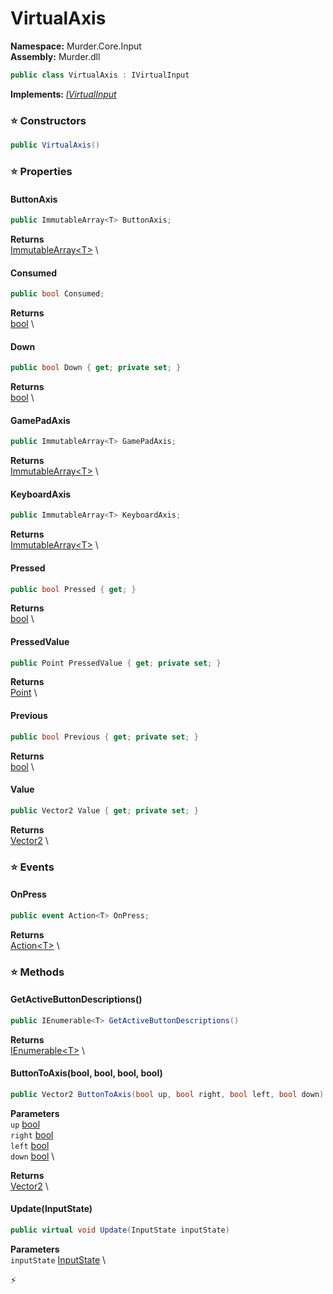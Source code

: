 # VirtualAxis

**Namespace:** Murder.Core.Input \
**Assembly:** Murder.dll

```csharp
public class VirtualAxis : IVirtualInput
```

**Implements:** _[IVirtualInput](/Murder/Core/Input/IVirtualInput.html)_

### ⭐ Constructors
```csharp
public VirtualAxis()
```

### ⭐ Properties
#### ButtonAxis
```csharp
public ImmutableArray<T> ButtonAxis;
```

**Returns** \
[ImmutableArray\<T\>](https://learn.microsoft.com/en-us/dotnet/api/System.Collections.Immutable.ImmutableArray-1?view=net-7.0) \
#### Consumed
```csharp
public bool Consumed;
```

**Returns** \
[bool](https://learn.microsoft.com/en-us/dotnet/api/System.Boolean?view=net-7.0) \
#### Down
```csharp
public bool Down { get; private set; }
```

**Returns** \
[bool](https://learn.microsoft.com/en-us/dotnet/api/System.Boolean?view=net-7.0) \
#### GamePadAxis
```csharp
public ImmutableArray<T> GamePadAxis;
```

**Returns** \
[ImmutableArray\<T\>](https://learn.microsoft.com/en-us/dotnet/api/System.Collections.Immutable.ImmutableArray-1?view=net-7.0) \
#### KeyboardAxis
```csharp
public ImmutableArray<T> KeyboardAxis;
```

**Returns** \
[ImmutableArray\<T\>](https://learn.microsoft.com/en-us/dotnet/api/System.Collections.Immutable.ImmutableArray-1?view=net-7.0) \
#### Pressed
```csharp
public bool Pressed { get; }
```

**Returns** \
[bool](https://learn.microsoft.com/en-us/dotnet/api/System.Boolean?view=net-7.0) \
#### PressedValue
```csharp
public Point PressedValue { get; private set; }
```

**Returns** \
[Point](/Murder/Core/Geometry/Point.html) \
#### Previous
```csharp
public bool Previous { get; private set; }
```

**Returns** \
[bool](https://learn.microsoft.com/en-us/dotnet/api/System.Boolean?view=net-7.0) \
#### Value
```csharp
public Vector2 Value { get; private set; }
```

**Returns** \
[Vector2](/Murder/Core/Geometry/Vector2.html) \
### ⭐ Events
#### OnPress
```csharp
public event Action<T> OnPress;
```

**Returns** \
[Action\<T\>](https://learn.microsoft.com/en-us/dotnet/api/System.Action-1?view=net-7.0) \
### ⭐ Methods
#### GetActiveButtonDescriptions()
```csharp
public IEnumerable<T> GetActiveButtonDescriptions()
```

**Returns** \
[IEnumerable\<T\>](https://learn.microsoft.com/en-us/dotnet/api/System.Collections.Generic.IEnumerable-1?view=net-7.0) \

#### ButtonToAxis(bool, bool, bool, bool)
```csharp
public Vector2 ButtonToAxis(bool up, bool right, bool left, bool down)
```

**Parameters** \
`up` [bool](https://learn.microsoft.com/en-us/dotnet/api/System.Boolean?view=net-7.0) \
`right` [bool](https://learn.microsoft.com/en-us/dotnet/api/System.Boolean?view=net-7.0) \
`left` [bool](https://learn.microsoft.com/en-us/dotnet/api/System.Boolean?view=net-7.0) \
`down` [bool](https://learn.microsoft.com/en-us/dotnet/api/System.Boolean?view=net-7.0) \

**Returns** \
[Vector2](/Murder/Core/Geometry/Vector2.html) \

#### Update(InputState)
```csharp
public virtual void Update(InputState inputState)
```

**Parameters** \
`inputState` [InputState](/Murder/Core/Input/InputState.html) \



⚡